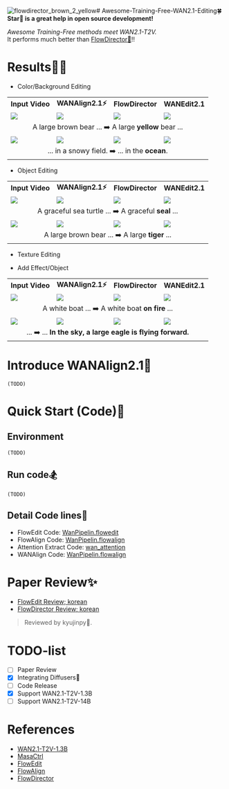 ![flowdirector_brown_2_yellow](https://github.com/user-attachments/assets/bb210852-79e2-49f9-b2eb-241d93b0eafb)# Awesome-Training-Free-WAN2.1-Editing🍀  
**Star🌟 is a great help in open source development!**
  
*Awesome Training-Free methods meet WAN2.1-T2V.*  
It performs much better than [FlowDirector🦚](https://github.com/Westlake-AGI-Lab/FlowDirector)!!  

# Results🐦‍🔥
- Color/Background Editing

<table>
<tr>
  <td style="text-align:center;"><b>Input Video</b></td>
  <td style="text-align:center;"><b>WANAlign2.1⚡</b></td>
  <td style="text-align:center;"><b>FlowDirector</b></td>
  <td style="text-align:center;"><b>WANEdit2.1</b></td>
</tr>
<tr>
  <td><img src="https://github.com/user-attachments/assets/5153cf99-9042-4dde-8b38-4b8988b96301"></td>
  <td><img src="https://github.com/user-attachments/assets/6c4947c5-efa7-48d5-815e-5b582952c690"></td>
  <td><img src="https://github.com/user-attachments/assets/1ec1c79c-5928-4b91-a5be-bc27e3e7c671"></td>              
  <td><img src="https://github.com/user-attachments/assets/ddde08a1-390d-4963-bdaf-d911c2eed2b0"></td>
</tr>
<tr>
  <td style="text-align:center;" colspan="4">A large brown bear ... ➡️ A large <b>yellow</b> bear ...</td>
</tr>
    
<tr>
  <td><img src="https://github.com/user-attachments/assets/edc2d5bf-1347-4ac5-86d2-ccdd0a4a1f3e"></td>
  <td><img src="https://github.com/user-attachments/assets/72235e9a-24f9-46a6-a172-125c715b6767"></td>
  <td><img src="https://github.com/user-attachments/assets/76a67bca-0216-444b-b23b-b263d3393c44"></td>              
  <td><img src="https://github.com/user-attachments/assets/f4f15adf-c0e5-44b5-a8d7-9313cb135dd0"></td>
</tr>
<tr>
  <td style="text-align:center;" colspan="4">... in a snowy field. ➡️ ... in the <b>ocean</b>.</td>
</tr>
</table>

- Object Editing

<table border="0" width="100%">
<tr>
  <td style="text-align:center;"><b>Input Video</b></td>
  <td style="text-align:center;"><b>WANAlign2.1⚡</b></td>
  <td style="text-align:center;"><b>FlowDirector</b></td>
  <td style="text-align:center;"><b>WANEdit2.1</b></td>
</tr>
<tr>
  <td><img src="https://github.com/user-attachments/assets/6f8231cf-5ac9-499c-a6bb-38f5c39798a8"></td>
  <td><img src="https://github.com/user-attachments/assets/c31bb549-389e-4d54-91dc-fe8ac3ed57f9"></td>
  <td><img src="https://github.com/user-attachments/assets/de23489a-5b5e-4938-92e0-1248664d4a9f"></td>              
  <td><img src="https://github.com/user-attachments/assets/a524ffba-f92f-480c-918b-fd0c3d7acbdd"></td>
</tr>
<tr>
  <td width=100% style="text-align:center;" colspan="4">A graceful sea turtle ... ➡️ A graceful <b>seal</b> ...</td>
</tr>
    
<tr>
  <td><img src="https://github.com/user-attachments/assets/5153cf99-9042-4dde-8b38-4b8988b96301"></td>
  <td><img src="https://github.com/user-attachments/assets/e1a6471e-5438-4743-a5e7-9bf96a7e5c32"></td>
  <td><img src="https://github.com/user-attachments/assets/c293bf71-9609-4798-88e3-0e838b8af96c"></td>              
  <td><img src="https://github.com/user-attachments/assets/5b6b1773-11fa-4f95-9396-dcc42c59f04f"></td>
</tr>
<tr>
  <td width=100% style="text-align:center;" colspan="4">A large brown bear ... ➡️ A large <b>tiger</b> ...</td>
</tr>
</table>

- Texture Editing

- Add Effect/Object

<table border="0" width="100%">
<tr>
  <td style="text-align:center;"><b>Input Video</b></td>
  <td style="text-align:center;"><b>WANAlign2.1⚡</b></td>
  <td style="text-align:center;"><b>FlowDirector</b></td>
  <td style="text-align:center;"><b>WANEdit2.1</b></td>
</tr>
<tr>
  <td><img src="https://github.com/user-attachments/assets/c1945530-3e72-401d-8a30-dac43db9ed47"></td>
  <td><img src="https://github.com/user-attachments/assets/e1a6471e-5438-4743-a5e7-9bf96a7e5c32"></td>
  <td><img src="https://github.com/user-attachments/assets/c293bf71-9609-4798-88e3-0e838b8af96c"></td>              
  <td><img src="https://github.com/user-attachments/assets/5b6b1773-11fa-4f95-9396-dcc42c59f04f"></td>
</tr>
<tr>
  <td style="text-align:center;" colspan="4">A white boat ... ➡️ A white boat <b>on fire</b> ...</td>
</tr>
    
<tr>
  <td><img src="https://github.com/user-attachments/assets/c1945530-3e72-401d-8a30-dac43db9ed47"></td>
  <td><img src="https://github.com/user-attachments/assets/e1a6471e-5438-4743-a5e7-9bf96a7e5c32"></td>
  <td><img src="https://github.com/user-attachments/assets/c293bf71-9609-4798-88e3-0e838b8af96c"></td>              
  <td><img src="https://github.com/user-attachments/assets/5b6b1773-11fa-4f95-9396-dcc42c59f04f"></td>
</tr>
<tr>
  <td style="text-align:center;" colspan="4">... ➡️ ... <b>In the sky, a large eagle is flying forward.</b></td>
</tr>
</table>


# Introduce WANAlign2.1🦖
```
(TODO)
```

# Quick Start (Code)🥏
## Environment
```
(TODO)
```

## Run code🏂
```
(TODO)
```

## Detail Code lines🏫
- FlowEdit Code: [WanPipelin.flowedit]()
- FlowAlign Code: [WanPipelin.flowalign]()
- Attention Extract Code: [wan_attention]()
- WANAlign Code: [WanPipelin.flowalign]()

# Paper Review✨
- [FlowEdit Review; korean]()
- [FlowDirector Review; korean]()
> Reviewed by kyujinpy🤗.

# TODO-list
- [ ] Paper Review 
- [x] Integrating Diffusers🤗
- [ ] Code Release
- [x] Support WAN2.1-T2V-1.3B
- [ ] Support WAN2.1-T2V-14B

# References
- [WAN2.1-T2V-1.3B](https://huggingface.co/Wan-AI/Wan2.1-T2V-1.3B)
- [MasaCtrl](https://github.com/TencentARC/MasaCtrl)
- [FlowEdit](https://matankleiner.github.io/flowedit/)
- [FlowAlign](https://arxiv.org/abs/2505.23145)
- [FlowDirector](https://arxiv.org/abs/2506.05046)
